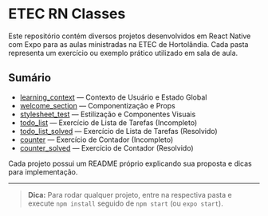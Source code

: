 # ETEC RN Classes

Este repositório contém diversos projetos desenvolvidos em React Native com Expo para as aulas ministradas na ETEC de Hortolândia. Cada pasta representa um exercício ou exemplo prático utilizado em sala de aula.

## Sumário

- [learning_context](./learning_context) — Contexto de Usuário e Estado Global
- [welcome_section](./welcome_section) — Componentização e Props
- [stylesheet_test](./stylesheet_test) — Estilização e Componentes Visuais
- [todo_list](./todo_list) — Exercício de Lista de Tarefas (Incompleto)
- [todo_list_solved](./todo_list_solved) — Exercício de Lista de Tarefas (Resolvido)
- [counter](./counter) — Exercício de Contador (Incompleto)
- [counter_solved](./counter_solved) — Exercício de Contador (Resolvido)

Cada projeto possui um README próprio explicando sua proposta e dicas para implementação.

---

> **Dica:** Para rodar qualquer projeto, entre na respectiva pasta e execute `npm install` seguido de `npm start` (ou `expo start`).
